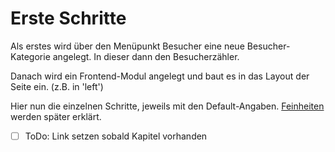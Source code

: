 # Erste Schritte

Als erstes wird über den Menüpunkt Besucher eine neue Besucher-Kategorie angelegt. In dieser dann den Besucherzähler.

Danach wird ein Frontend-Modul angelegt und baut es in das Layout der Seite ein. (z.B. in 'left')

Hier nun die einzelnen Schritte, jeweils mit den Default-Angaben. [Feinheiten]() werden später erklärt.

- [ ] ToDo: Link setzen sobald Kapitel vorhanden


